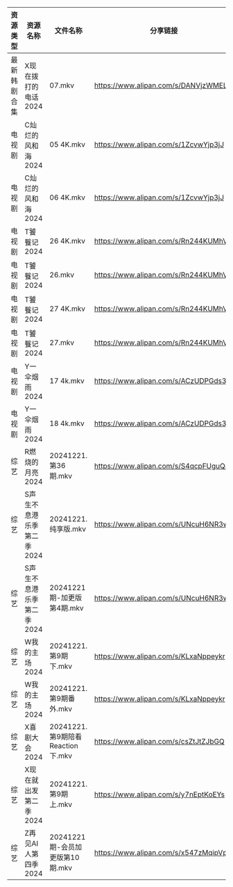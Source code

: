| 资源类型   | 资源名称            | 文件名称                        | 分享链接                                 | 更新时间                |
| ------ | --------------- | --------------------------- | ------------------------------------ | ------------------- |
| 最新韩剧合集 | X现在拨打的电话2024    | 07.mkv                      | https://www.alipan.com/s/DANVjzWMEL4 | 2024-12-21 00:08:59 |
| 电视剧    | C灿烂的风和海2024     | 05 4K.mkv                   | https://www.alipan.com/s/1ZcvwYjp3jJ | 2024-12-21 00:05:13 |
| 电视剧    | C灿烂的风和海2024     | 06 4K.mkv                   | https://www.alipan.com/s/1ZcvwYjp3jJ | 2024-12-21 00:05:12 |
| 电视剧    | T饕餮记2024        | 26 4K.mkv                   | https://www.alipan.com/s/Rn244KUMhV7 | 2024-12-21 16:06:23 |
| 电视剧    | T饕餮记2024        | 26.mkv                      | https://www.alipan.com/s/Rn244KUMhV7 | 2024-12-21 13:06:11 |
| 电视剧    | T饕餮记2024        | 27 4K.mkv                   | https://www.alipan.com/s/Rn244KUMhV7 | 2024-12-21 16:06:23 |
| 电视剧    | T饕餮记2024        | 27.mkv                      | https://www.alipan.com/s/Rn244KUMhV7 | 2024-12-21 13:06:11 |
| 电视剧    | Y一伞烟雨2024       | 17 4k.mkv                   | https://www.alipan.com/s/ACzUDPGds32 | 2024-12-21 13:06:18 |
| 电视剧    | Y一伞烟雨2024       | 18 4k.mkv                   | https://www.alipan.com/s/ACzUDPGds32 | 2024-12-21 13:06:18 |
| 综艺     | R燃烧的月亮2024      | 20241221.第36期.mkv           | https://www.alipan.com/s/S4qcpFUguQa | 2024-12-21 14:07:35 |
| 综艺     | S声生不息港乐季第二季2024 | 20241221.纯享版.mkv            | https://www.alipan.com/s/UNcuH6NR3w3 | 2024-12-21 14:07:40 |
| 综艺     | S声生不息港乐季第二季2024 | 20241221期-加更版第4期.mkv        | https://www.alipan.com/s/UNcuH6NR3w3 | 2024-12-21 14:07:40 |
| 综艺     | W我的主场2024       | 20241221.第9期下.mkv           | https://www.alipan.com/s/KLxaNppeykr | 2024-12-21 13:08:32 |
| 综艺     | W我的主场2024       | 20241221.第9期番外.mkv          | https://www.alipan.com/s/KLxaNppeykr | 2024-12-21 13:08:31 |
| 综艺     | X喜剧大会2024       | 20241221.第9期陪看Reaction下.mkv | https://www.alipan.com/s/csZtJtZJbGQ | 2024-12-21 13:08:37 |
| 综艺     | X现在就出发第二季2024   | 20241221.第9期上.mkv           | https://www.alipan.com/s/y7nEptKoEYs | 2024-12-21 13:08:40 |
| 综艺     | Z再见AI人第四季2024   | 20241221期-会员加更版第10期.mkv     | https://www.alipan.com/s/x547zMqipVp | 2024-12-21 14:08:31 |
